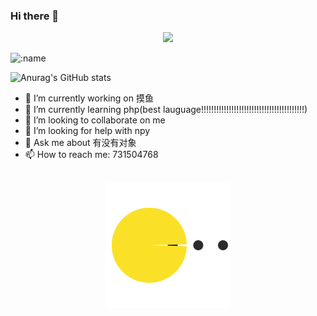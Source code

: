 ### Hi there 👋
<p align="center"><img src="https://i.imgur.com/A6bWGFl.gif"/></p>

![:name](https://count.getloli.com/get/@:Girlfriend-not-found?theme=rule34)

![Anurag's GitHub stats](https://github-readme-stats.vercel.app/api?username=Girlfriend-not-found&show_icons=true&theme=dracula)

- 🔭 I’m currently working on 摸鱼
- 🌱 I’m currently learning php(best lauguage!!!!!!!!!!!!!!!!!!!!!!!!!!!!!!!!!!!!!!!!!)
- 👯 I’m looking to collaborate on me
- 🤔 I’m looking for help with npy
- 💬 Ask me about 有没有对象
- 📫 How to reach me: 731504768

<div align="center">
	<br>
	<img src="https://raw.githubusercontent.com/Aniket965/Aniket965/master/pacman.svg?sanitize=true" width="200" height="200">
</div>
